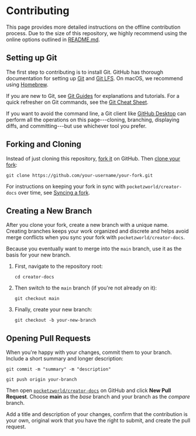 # Contributing

This page provides more detailed instructions on the offline contribution process. Due to the size of this repository, we highly recommend using the online options outlined in [README.md](README.md).

## Setting up Git

The first step to contributing is to install Git. GitHub has thorough documentation for setting up [Git](https://docs.github.com/en/get-started/quickstart/set-up-git) and [Git LFS](https://docs.github.com/en/repositories/working-with-files/managing-large-files/installing-git-large-file-storage). On macOS, we recommend using [Homebrew](https://brew.sh/).

If you are new to Git, see [Git Guides](https://github.com/git-guides/) for explanations and tutorials. For a quick refresher on Git commands, see the [Git Cheat Sheet](https://education.github.com/git-cheat-sheet-education.pdf).

If you want to avoid the command line, a Git client like [GitHub Desktop](https://desktop.github.com) can perform all the operations on this page---cloning, branching, displaying diffs, and committing---but use whichever tool you prefer.

## Forking and Cloning

Instead of just cloning this repository, [fork it](https://docs.github.com/en/get-started/quickstart/fork-a-repo#forking-a-repository) on GitHub. Then [clone your fork](https://docs.github.com/en/get-started/quickstart/fork-a-repo#cloning-your-forked-repository):

```shell
git clone https://github.com/your-username/your-fork.git
```

For instructions on keeping your fork in sync with `pocketzworld/creator-docs` over time, see [Syncing a fork](https://docs.github.com/en/pull-requests/collaborating-with-pull-requests/working-with-forks/syncing-a-fork).

## Creating a New Branch

After you clone your fork, create a new branch with a unique name. Creating branches keeps your work organized and discrete and helps avoid merge conflicts when you sync your fork with `pocketzworld/creator-docs`.

Because you eventually want to merge into the `main` branch, use it as the basis for your new branch.

1. First, navigate to the repository root:

   ```shell
   cd creator-docs
   ```

1. Then switch to the `main` branch (if you're not already on it):

   ```shell
   git checkout main
   ```

1. Finally, create your new branch:

   ```shell
   git checkout -b your-new-branch
   ```

## Opening Pull Requests

When you're happy with your changes, commit them to your branch. Include a short summary and longer description:

```shell
git commit -m "summary" -m "description"
```

```shell
git push origin your-branch
```

Then open [`pocketzworld/creator-docs`](https://github.com/pocketzworld/creator-docs/pulls) on GitHub and click **New Pull Request**. Choose **main** as the _base_ branch and your branch as the _compare_ branch.

Add a title and description of your changes, confirm that the contribution is your own, original work that you have the right to submit, and create the pull request.

